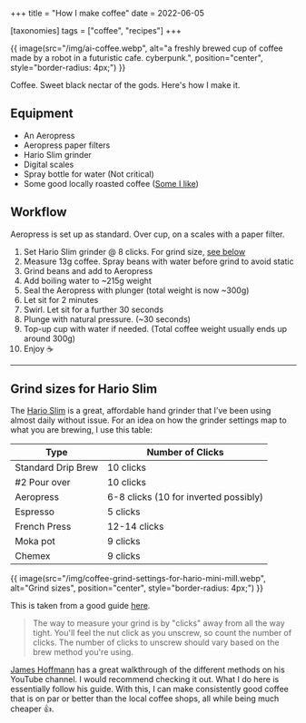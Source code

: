 +++
title = "How I make coffee"
date = 2022-06-05

[taxonomies]
tags = ["coffee", "recipes"]
+++

{{ image(src="/img/ai-coffee.webp", alt="a freshly brewed cup of coffee made by a robot in a futuristic cafe. cyberpunk.",
         position="center", style="border-radius: 4px;") }}

Coffee. Sweet black nectar of the gods. Here's how I make it.

## Equipment

- An Aeropress
- Aeropress paper filters
- Hario Slim grinder
- Digital scales
- Spray bottle for water (Not critical)
- Some good locally roasted coffee ([Some I like](/wishlist/#coffee-))

## Workflow

Aeropress is set up as standard. Over cup, on a scales with a paper filter.

1. Set Hario Slim grinder @ 8 clicks. For grind size, [see below](#grind-sizes-for-hario-slim)
2. Measure 13g coffee. Spray beans with water before grind to avoid static
3. Grind beans and add to Aeropress
4. Add boiling water to ~215g weight
5. Seal the Aeropress with plunger (total weight is now ~300g)
6. Let sit for 2 minutes
7. Swirl. Let sit for a further 30 seconds
8. Plunge with natural pressure. (~30 seconds)
9. Top-up cup with water if needed. (Total coffee weight usually ends up around 300g)
10. Enjoy ☕

---

## Grind sizes for Hario Slim

The [Hario Slim](https://www.hario.co.uk/products/hario-mini-mill-slim-hand-coffee-grinder) is a great, affordable hand grinder that I’ve been using almost daily without issue. For an idea on how the grinder settings map to what you are brewing, I use this table:

| Type               | Number of Clicks                      |
| ------------------ | ------------------------------------- |
| Standard Drip Brew | 10 clicks                             |
| #2 Pour over       | 10 clicks                             |
| Aeropress          | 6-8 clicks (10 for inverted possibly) |
| Espresso           | 5 clicks                              |
| French Press       | 12-14 clicks                          |
| Moka pot           | 9 clicks                              |
| Chemex             | 9 clicks                              |

{{ image(src="/img/coffee-grind-settings-for-hario-mini-mill.webp", alt="Grind sizes",
         position="center", style="border-radius: 4px;") }}

This is taken from a good guide [here](https://howchoo.com/coffee/how-to-adjust-your-hario-mini-mill-coffee-grinder).

> The way to measure your grind is by "clicks" away from all the way tight. You'll feel the nut click as you unscrew, so count the number of clicks. The number of clicks to unscrew should vary based on the brew method you're using.

[James Hoffmann](https://www.youtube.com/channel/UCMb0O2CdPBNi-QqPk5T3gsQ) has a great walkthrough of the different methods on his YouTube channel. I would recommend checking it out. What I do here is essentially follow his guide. With this, I can make consistently good coffee that is on par or better than the local coffee shops, all while being much cheaper 👍.
